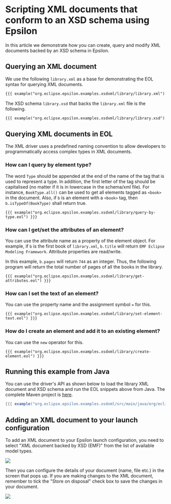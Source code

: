 # Scripting XML documents that conform to an XSD schema using Epsilon

In this article we demonstrate how you can create, query and modify XML documents backed by an XSD schema in Epsilon.

## Querying an XML document
 
We use the following `library.xml` as a base for demonstrating the EOL syntax for querying XML documents.

```xml
{{{ example("org.eclipse.epsilon.examples.xsdxml/library/library.xml") }}}
```

The XSD schema `library.xsd` that backs the `library.xml` file is the following.

```xml
{{{ example("org.eclipse.epsilon.examples.xsdxml/library/library.xsd") }}}
```

## Querying XML documents in EOL
 
The XML driver uses a predefined naming convention to allow developers to programmatically access complex types in XML documents. 
 
### How can I query by element type?
The word `Type` should be appended at the end of the name of the tag that is used to represent a type. In addition, the first letter of the tag should be capitalised (no matter if it is in lowercase in the schema/xml file). For instance, `BookType.all()` can be used to get all elements tagged as `<book>` in the document. Also, if `b` is an element with a `<book>` tag, then `b.isTypeOf(BookType)` shall return true.

```eol
{{{ example("org.eclipse.epsilon.examples.xsdxml/library/query-by-type.eol") }}}
```

### How can I get/set the attributes of an element?
 
You can use the attribute name as a property of the element object. For example, if `b` is the first book of `library.xml`, `b.title` will return `EMF Eclipse Modeling Framework`. Attribute properties are read/write.

In this example, `b.pages` will return `744` as an integer. Thus, the following program will return the total number of pages of all the books in the library. 

```eol
{{{ example("org.eclipse.epsilon.examples.xsdxml/library/get-attributes.eol") }}}
```

### How can I set the text of an element?
 
You can use the property name and the assignment symbol `=` for this.

```eol
{{{ example("org.eclipse.epsilon.examples.xsdxml/library/set-element-text.eol") }}}
```

### How do I create an element and add it to an existing element?
 
You can use the `new` operator for this. 

```eol
{{{ example("org.eclipse.epsilon.examples.xsdxml/library/create-element.eol") }}}
```

## Running this example from Java

You can use the driver's API as shown below to load the library XML document and XSD schema and run the EOL snippets above from Java. The complete Maven project is [here](https://github.com/eclipse-epsilon/epsilon/tree/main/examples/org.eclipse.epsilon.examples.xsdxml).

```java
{{{ example("org.eclipse.epsilon.examples.xsdxml/src/main/java/org/eclipse/epsilon/examples/xsdxml/LibraryExample.java") }}}
```

## Adding an XML document to your launch configuration
 
To add an XML document to your Epsilon launch configuration, you need to select "XML document backed by XSD (EMF)" from the list of available model types.

![](select.png)

Then you can configure the details of your document (name, file etc.) in the screen that pops up. If you are making changes to the XML document, remember to tick the "Store on disposal" check box to save the changes in your document. 

![](configure.png)